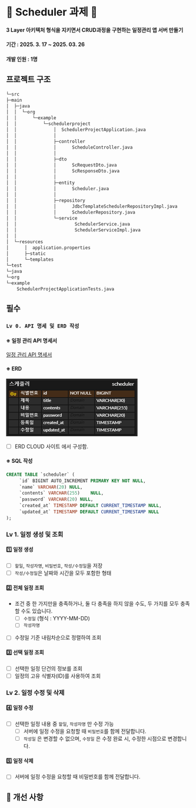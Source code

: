 # 📌 Scheduler 과제 📌
#### 3 Layer 아키텍처 형식을 지키면서 CRUD과정을 구현하는 일정관리 앱 서버 만들기 

#### 기간 : 2025. 3. 17  ~ 2025. 03. 26

#### 개발 인원 : 1명

## 프로젝트 구조
```plaintext
└─src
├─main
│  ├─java
│  │  └─org
│  │      └─example
│  │          └─schedulerproject
│  │              │  SchedulerProjectApplication.java
│  │              │
│  │              ├─controller
│  │              │      ScheduleController.java
│  │              │
│  │              ├─dto
│  │              │      ScRequestDto.java
│  │              │      ScResponseDto.java
│  │              │
│  │              ├─entity
│  │              │      Scheduler.java
│  │              │
│  │              ├─repository
│  │              │      JdbcTemplateSchedulerRepositoryImpl.java
│  │              │      SchedulerRepository.java
│  │              └─service
│  │                      SchedulerService.java
│  │                      SchedulerServiceImpl.java
│  │
│  └─resources
│      │  application.properties
│      ├─static
│      └─templates
└─test
└─java
└─org
└─example
    SchedulerProjectApplicationTests.java
```

## 필수
### `Lv 0. API 명세 및 ERD 작성`

#### ※ 일정 관리 API 명세서

<a href="https://workable-hacksaw-44c.notion.site/1becef54a35680bc87b3d382bc9df4b1?v=1becef54a35680c694ef000c57e5bd3b">일정 관리 API 명세서</a>

#### ※ ERD

![img.png](img.png)

- [ ] ERD CLOUD 사이트 에서 구성함.

#### ※ SQL 작성

```sql
CREATE TABLE `scheduler` (
     `id` BIGINT AUTO_INCREMENT PRIMARY KEY NOT NULL,
     `name`	VARCHAR(20)	NULL,
     `contents`	VARCHAR(255)	NULL,
     `password`	VARCHAR(20)	NULL,
     `created_at` TIMESTAMP DEFAULT CURRENT_TIMESTAMP NULL,
     `updated_at` TIMESTAMP DEFAULT CURRENT_TIMESTAMP NULL
);
```

### **Lv 1. 일정 생성 및 조회**

#### 1️⃣ 일정 생성
- [ ]  `할일`, `작성자명`, `비밀번호`, `작성/수정일`을 저장
- [ ]  `작성/수정일`은 날짜와 시간을 모두 포함한 형태

#### 2️⃣ 전체 일정 조회
- 조건 중 한 가지만을 충족하거나, 둘 다 충족을 하지 않을 수도, 두 가지를 모두 충족할 수도 있습니다.
  - [ ]  `수정일` (형식 : YYYY-MM-DD)
  - [ ]  `작성자명`
- [ ] 수정일 기준 내림차순으로 정렬하여 조회
#### 3️⃣ 선택 일정 조회
- [ ]  선택한 일정 단건의 정보를 조회
- [ ]  일정의 고유 식별자(ID)를 사용하여 조회

### **Lv 2. 일정 수정 및 삭제**

#### 4️⃣ 일정 수정
- [ ]  선택한 일정 내용 중 `할일`, `작성자명` 만 수정 가능
    - [ ]  서버에 일정 수정을 요청할 때 `비밀번호`를 함께 전달합니다.
    - [ ]  `작성일` 은 변경할 수 없으며, `수정일` 은 수정 완료 시, 수정한 시점으로 변경합니다.

#### 5️⃣ 일정 삭제
- [ ] 서버에 일정 수정을 요청할 때 비밀번호를 함께 전달합니다.


## 📝 개선 사항
